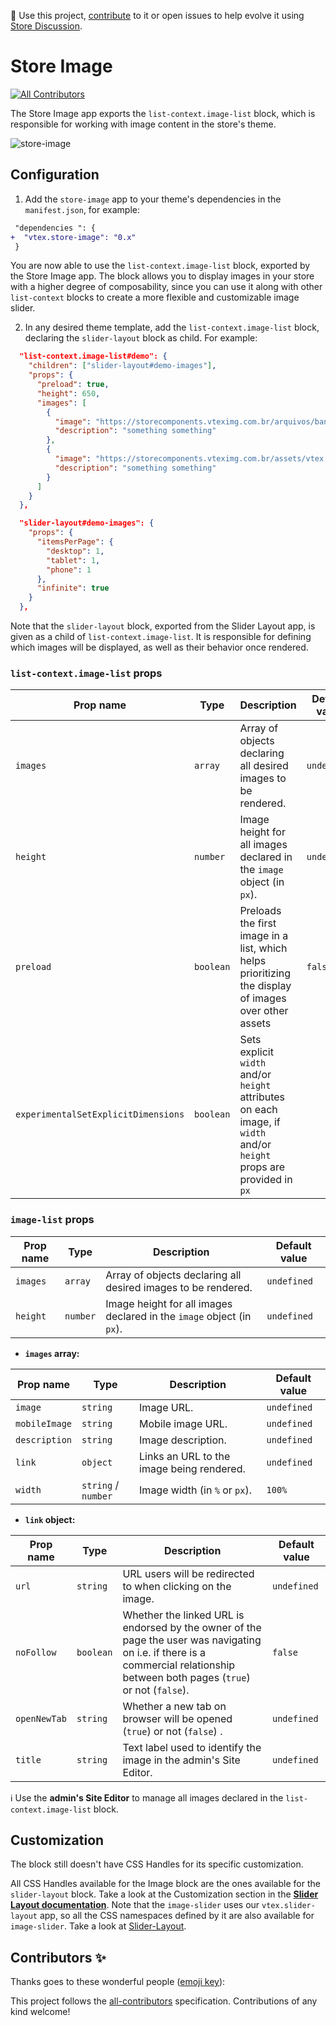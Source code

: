 📢 Use this project, [contribute](https://github.com/vtex-apps/store-image) to it or open issues to help evolve it using [Store Discussion](https://github.com/vtex-apps/store-discussion).

# Store Image

<!-- ALL-CONTRIBUTORS-BADGE:START - Do not remove or modify this section -->

[![All Contributors](https://img.shields.io/badge/all_contributors-0-orange.svg?style=flat-square)](#contributors-)

<!-- ALL-CONTRIBUTORS-BADGE:END -->

The Store Image app exports the `list-context.image-list` block, which is responsible for working with image content in the store's theme.

![store-image](https://user-images.githubusercontent.com/52087100/78939489-a3c69f00-7a8a-11ea-8c66-7475f1a3f69e.png)

## Configuration

1. Add the `store-image` app to your theme's dependencies in the `manifest.json`, for example:

```diff
 "dependencies ": {
+  "vtex.store-image": "0.x"
 }
```

You are now able to use the `list-context.image-list` block, exported by the Store Image app. The block allows you to display images in your store with a higher degree of composability, since you can use it along with other `list-context` blocks to create a more flexible and customizable image slider.

2. In any desired theme template, add the `list-context.image-list` block, declaring the `slider-layout` block as child. For example:

```json
  "list-context.image-list#demo": {
    "children": ["slider-layout#demo-images"],
    "props": {
      "preload": true,
      "height": 650,
      "images": [
        {
          "image": "https://storecomponents.vteximg.com.br/arquivos/banner-infocard2.png",
          "description": "something something"
        },
        {
          "image": "https://storecomponents.vteximg.com.br/assets/vtex.file-manager-graphql/images/Group%207%20(1)%20(1)%20(1)%20(1)%20(1)___c6b3ed853fb16a08b265753b50e0c57a.png",
          "description": "something something"
        }
      ]
    }
  },

  "slider-layout#demo-images": {
    "props": {
      "itemsPerPage": {
        "desktop": 1,
        "tablet": 1,
        "phone": 1
      },
      "infinite": true
    }
  },
```

Note that the `slider-layout` block, exported from the Slider Layout app, is given as a child of `list-context.image-list`. It is responsible for defining which images will be displayed, as well as their behavior once rendered.

### `list-context.image-list` props

| Prop name                           | Type      | Description                                                                                                           | Default value |
| ----------------------------------- | --------- | --------------------------------------------------------------------------------------------------------------------- | ------------- |
| `images`                            | `array`   | Array of objects declaring all desired images to be rendered.                                                         | `undefined`   |
| `height`                            | `number`  | Image height for all images declared in the `image` object (in `px`).                                                 | `undefined`   |
| `preload`                           | `boolean` | Preloads the first image in a list, which helps prioritizing the display of images over other assets                  | `false`       |
| `experimentalSetExplicitDimensions` | `boolean` | Sets explicit `width` and/or `height` attributes on each image, if `width` and/or `height` props are provided in `px` |

### `image-list` props

| Prop name | Type     | Description                                                           | Default value |
| --------- | -------- | --------------------------------------------------------------------- | ------------- |
| `images`  | `array`  | Array of objects declaring all desired images to be rendered.         | `undefined`   |
| `height`  | `number` | Image height for all images declared in the `image` object (in `px`). | `undefined`   |

- **`images` array:**

| Prop name     | Type                | Description                               | Default value |
| ------------- | ------------------- | ----------------------------------------- | ------------- |
| `image`       | `string`            | Image URL.                                | `undefined`   |
| `mobileImage` | `string`            | Mobile image URL.                         | `undefined`   |
| `description` | `string`            | Image description.                        | `undefined`   |
| `link`        | `object`            | Links an URL to the image being rendered. | `undefined`   |
| `width`       | `string` / `number` | Image width (in `%` or `px`).             | `100%`        |

- **`link` object:**

| Prop name    | Type      | Description                                                                                                                                                                     | Default value |
| ------------ | --------- | ------------------------------------------------------------------------------------------------------------------------------------------------------------------------------- | ------------- |
| `url`        | `string`  | URL users will be redirected to when clicking on the image.                                                                                                                     | `undefined`   |
| `noFollow`   | `boolean` | Whether the linked URL is endorsed by the owner of the page the user was navigating on i.e. if there is a commercial relationship between both pages (`true`) or not (`false`). | `false`       |
| `openNewTab` | `string`  | Whether a new tab on browser will be opened (`true`) or not (`false`) .                                                                                                         | `undefined`   |
| `title`      | `string`  | Text label used to identify the image in the admin's Site Editor.                                                                                                               | `undefined`   |

:information_source: Use the **admin's Site Editor** to manage all images declared in the `list-context.image-list` block.

## Customization

The block still doesn't have CSS Handles for its specific customization.

All CSS Handles available for the Image block are the ones available for the `slider-layout` block. Take a look at the Customization section in the [**Slider Layout documentation**](https://vtex.io/docs/app/vtex.slider-layout).
Note that the `image-slider` uses our `vtex.slider-layout` app, so all the CSS namespaces defined by it are also available for `image-slider`. Take a look at [Slider-Layout](https://vtex.io/docs/app/vtex.slider-layout).

## Contributors ✨

Thanks goes to these wonderful people ([emoji key](https://allcontributors.org/docs/en/emoji-key)):

<!-- ALL-CONTRIBUTORS-LIST:START - Do not remove or modify this section -->
<!-- prettier-ignore-start -->
<!-- markdownlint-disable -->
<!-- markdownlint-enable -->
<!-- prettier-ignore-end -->

<!-- ALL-CONTRIBUTORS-LIST:END -->

This project follows the [all-contributors](https://github.com/all-contributors/all-contributors) specification. Contributions of any kind welcome!
